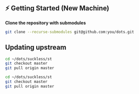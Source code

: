 
## ⚡ Getting Started (New Machine)

**Clone the repository with submodules**

```bash
git clone --recurse-submodules git@github.com:you/dots.git
```


## Updating upstream

```bash
cd ~/dots/suckless/st
git checkout master
git pull origin master

cd ~/dots/suckless/st
git checkout master
git pull origin master
```

